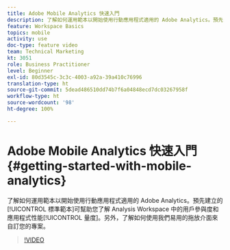 ```yaml
---
title: Adobe Mobile Analytics 快速入門
description: 了解如何運用範本以開始使用行動應用程式適用的 Adobe Analytics。預先建立的標準範本可幫助您了解 Analysis Workspace 中的用戶參與度和應用程式性能量度。另外，了解如何使用我們易用的拖放介面來自訂您的專案。
feature: Workspace Basics
topics: mobile
activity: use
doc-type: feature video
team: Technical Marketing
kt: 3051
role: Business Practitioner
level: Beginner
exl-id: 80d3545c-3c3c-4003-a92a-39a410c76996
translation-type: ht
source-git-commit: 5dead486510dd74b7f6a04848ecd7dc03267958f
workflow-type: ht
source-wordcount: '98'
ht-degree: 100%

---
```


# Adobe Mobile Analytics 快速入門 {#getting-started-with-mobile-analytics}

了解如何運用範本以開始使用行動應用程式適用的 Adobe Analytics。預先建立的[!UICONTROL 標準範本]可幫助您了解 Analysis Workspace 中的用戶參與度和應用程式性能[!UICONTROL 量度]。另外，了解如何使用我們易用的拖放介面來自訂您的專案。

>[!VIDEO](https://video.tv.adobe.com/v/27826/?quality=12)
